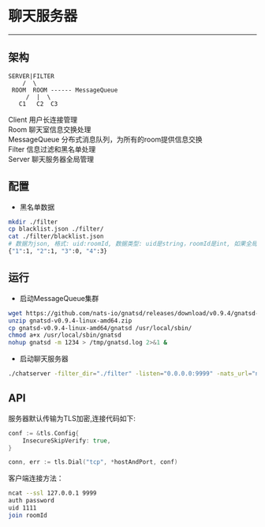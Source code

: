 # 聊天服务器
---

## 架构

```
SERVER|FILTER
    /  \
 ROOM  ROOM ------ MessageQueue
     /  |  \
   C1   C2  C3
```

Client 用户长连接管理  
Room 聊天室信息交换处理  
MessageQueue 分布式消息队列，为所有的room提供信息交换  
Filter 信息过滤和黑名单处理  
Server 聊天服务器全局管理  

## 配置
- 黑名单数据

```bash
mkdir ./filter
cp blacklist.json ./filter/
cat ./filter/blacklist.json
# 数据为json, 格式: uid:roomId, 数据类型: uid是string，roomId是int, 如果全局禁言，则roomId为0
{"1":1, "2":1, "3":0, "4":3}
```

## 运行
- 启动MessageQueue集群

```bash
wget https://github.com/nats-io/gnatsd/releases/download/v0.9.4/gnatsd-v0.9.4-linux-amd64.zip
unzip gnatsd-v0.9.4-linux-amd64.zip
cp gnatsd-v0.9.4-linux-amd64/gnatsd /usr/local/sbin/
chmod a+x /usr/local/sbin/gnatsd
nohup gnatsd -m 1234 > /tmp/gnatsd.log 2>&1 &
```

- 启动聊天服务器

```bash
./chatserver -filter_dir="./filter" -listen="0.0.0.0:9999" -nats_url="nats://127.0.0.1:4222"
```

## API
服务器默认传输为TLS加密,连接代码如下:
```go
conf := &tls.Config{
    InsecureSkipVerify: true,
}

conn, err := tls.Dial("tcp", *hostAndPort, conf)
```

客户端连接方法：
```bash
ncat --ssl 127.0.0.1 9999
auth password
uid 1111
join roomId
```
